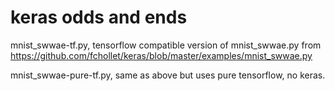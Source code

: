 # keras odds and ends

mnist_swwae-tf.py, tensorflow compatible version of mnist_swwae.py from https://github.com/fchollet/keras/blob/master/examples/mnist_swwae.py

mnist_swwae-pure-tf.py, same as above but uses pure tensorflow, no keras.
